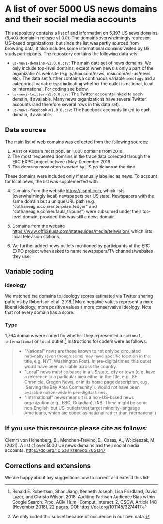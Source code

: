 # A list of over 5000 US news domains and their social media accounts

This repository contains a list of and information on 5,397 US news domains (5,400 domain in release v1.0.0). The domains overwhelmingly represent US-based organizations, but since the list was partly sourced from browsing data, it also includes some international domains visited by US study participants. The repository contains the following data sets:

- `us-news-domains-v1.0.0.csv`: The main data set of news domains. We only include top-level domains, except when news is only a part of the organization's web site (e.g. yahoo.com/news, msn.com/en-us/news etc). The data set further contains a continuous variable `ideology` and a categorical variable `type` indicating whether the outlet is national, local or international. For coding see below.
- `us-news-twitter-v1.0.0.csv`: The Twitter accounts linked to each domain, if available. Many news organizations have several Twitter accounts (and therefore several rows in this data set). 
- `us-news-facebook-v1.0.0.csv`: The Facebook accounts linked to each domain, if available.

## Data sources

The main list of web domains was collected from the following sources:

1. A list of Alexa's most popular 1,000 domains from 2018.
2. The most frequented domains in the trace data collected through the ERC EXPO project between May-December 2019.
3. The domains most often tweeted by US politicians at the time. 

These domains were included only if manually labelled as news. To account for local news, the list was supplemented with:

4. Domains from the website <https://usnpl.com>, which lists (overwhelmingly local) newspapers per US state. Newspapers with the same domain but a unique URL path (e.g. "dothaneagle.com/enterprise_ledger" and "dothaneagle.com/eufaula_tribune") were subsumed under their top-level domain, provided this was still a news domain. 
5. Domains from the website <https://www.officialusa.com/stateguides/media/television/>, which lists local television stations. 

6. We further added news outlets mentioned by participants of the ERC EXPO project when asked to name newspapers/TV channels/websites they use.

## Variable coding

### Ideology

We matched the domains to ideology scores estimated via Twitter sharing patterns by Robertson et al. 2018.[^1] More negative values represent a more liberal ideology, more positive values a more conservative ideology. Note that not every domain has a score.

### Type

1,764 domains were coded for whether they represented a `national`, `international` or `local` outlet.[^2] Instructions for coders were as follows: 

> - "National" news are those known to not only be circulated nationally (even though some may have specific location in the title, e.g. NYT, Washington Post). In pre-digital times, this outlet would have been available across the country.
> - "Local" news must be based in a US state, city or town (e.g. have a reference to a particular area either in the title, e.g., SF Chronicle, Oregon News, or in its home page description, e.g., 'Serving the Bay Area Community'). Would not have been available nation-wide in pre-digital times.
> - "International" news means it is a non-US-based news organization (e.g., BBC, Guardian). (NB: There might be some non-English, but US, outlets that target minority-language Americans, which are coded as national rather than international.)

## If you use this resource please cite as follows:

Clemm von Hohenberg, B., Menchen-Trevino, E., Casas, A., Wojcieszak, M. (2021). A list of over 5000 US news domains and their social media accounts. https://doi.org/10.5281/zenodo.7651047

## Corrections and extensions

We are happy about any suggestions how to correct and extend this list!

[^1]: Ronald E. Robertson, Shan Jiang, Kenneth Joseph, Lisa Friedland, David Lazer, and Christo Wilson. 2018. Auditing Partisan Audience Bias within Google Search. Proc. ACM Hum.-Comput. Interact. 2, CSCW, Article 148 (November 2018), 22 pages. DOI:https://doi.org/10.1145/3274417
[^2]: We only coded this subset because of occurence in our own data. 
